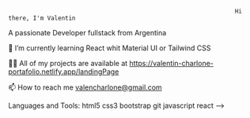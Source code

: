 																	Hi there, I'm Valentin

A passionate Developer fullstack from Argentina

🌱 I’m currently learning React whit Material UI or Tailwind CSS

👨‍💻 All of my projects are available at https://valentin-charlone-portafolio.netlify.app/landingPage

📫 How to reach me valencharlone@gmail.com



Languages and Tools:
html5 css3 bootstrap git javascript react
-->
